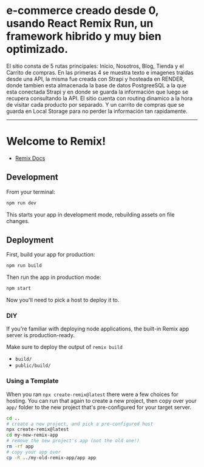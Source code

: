 # e-commerce creado desde 0, usando React Remix Run, un framework hibrido y muy bien optimizado.
El sitio consta de 5 rutas principales: Inicio, Nosotros, Blog, Tienda y el Carrito de compras. En las primeras 4 se muestra texto e imagenes traidas desde una API, la misma fue creada con Strapi y hosteada en RENDER, donde tambien esta almacenada la base de datos PostgreeSQL a la que esta conectada Strapi y en donde se guarda la información que luego se recupera consultando la API. El sitio cuenta con routing dinamico a la hora de visitar cada producto por separado. Y un carrito de compras que se guarda en Local Storage para no perder la información tan rapidamente.

--------------------------------------------------------------------------------------------------------------------------------

# Welcome to Remix!

- [Remix Docs](https://remix.run/docs)

## Development

From your terminal:

```sh
npm run dev
```

This starts your app in development mode, rebuilding assets on file changes.

## Deployment

First, build your app for production:

```sh
npm run build
```

Then run the app in production mode:

```sh
npm start
```

Now you'll need to pick a host to deploy it to.

### DIY

If you're familiar with deploying node applications, the built-in Remix app server is production-ready.

Make sure to deploy the output of `remix build`

- `build/`
- `public/build/`

### Using a Template

When you ran `npx create-remix@latest` there were a few choices for hosting. You can run that again to create a new project, then copy over your `app/` folder to the new project that's pre-configured for your target server.

```sh
cd ..
# create a new project, and pick a pre-configured host
npx create-remix@latest
cd my-new-remix-app
# remove the new project's app (not the old one!)
rm -rf app
# copy your app over
cp -R ../my-old-remix-app/app app
```
